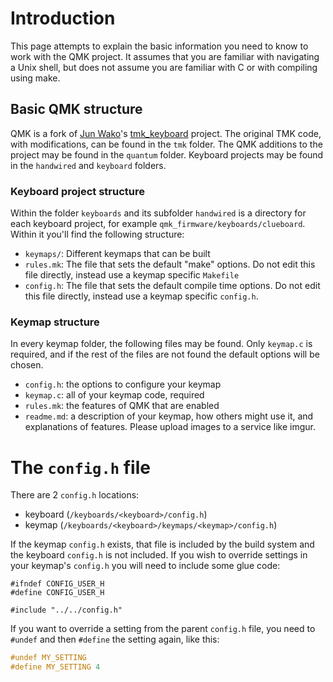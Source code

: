 # Introduction

This page attempts to explain the basic information you need to know to work with the QMK project. It assumes that you are familiar with navigating a Unix shell, but does not assume you are familiar with C or with compiling using make.

## Basic QMK structure

QMK is a fork of [Jun Wako](https://github.com/tmk)'s [tmk_keyboard](https://github.com/tmk/tmk_keyboard) project. The original TMK code, with modifications, can be found in the `tmk` folder. The QMK additions to the project may be found in the `quantum` folder. Keyboard projects may be found in the `handwired` and `keyboard` folders.

### Keyboard project structure

Within the folder `keyboards` and its subfolder `handwired` is a directory for each keyboard project, for example `qmk_firmware/keyboards/clueboard`. Within it you'll find the following structure:

* `keymaps/`: Different keymaps that can be built
* `rules.mk`: The file that sets the default "make" options. Do not edit this file directly, instead use a keymap specific `Makefile`
* `config.h`: The file that sets the default compile time options. Do not edit this file directly, instead use a keymap specific `config.h`.

### Keymap structure

In every keymap folder, the following files may be found. Only `keymap.c` is required, and if the rest of the files are not found the default options will be chosen.

* `config.h`: the options to configure your keymap
* `keymap.c`: all of your keymap code, required
* `rules.mk`: the features of QMK that are enabled
* `readme.md`: a description of your keymap, how others might use it, and explanations of features. Please upload images to a service like imgur.

# The `config.h` file

There are 2 `config.h` locations:

* keyboard (`/keyboards/<keyboard>/config.h`)
* keymap (`/keyboards/<keyboard>/keymaps/<keymap>/config.h`)

If the keymap `config.h` exists, that file is included by the build system and the keyboard `config.h` is not included. If you wish to override settings in your keymap's `config.h` you will need to include some glue code:

```
#ifndef CONFIG_USER_H
#define CONFIG_USER_H

#include "../../config.h"
```

If you want to override a setting from the parent `config.h` file, you need to `#undef` and then `#define` the setting again, like this:

```c
#undef MY_SETTING
#define MY_SETTING 4
```
